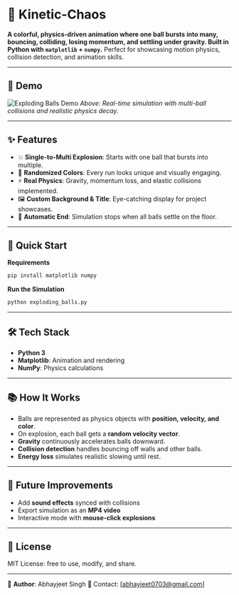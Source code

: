 # 🎇 Kinetic-Chaos

**A colorful, physics-driven animation where one ball bursts into many, bouncing, colliding, losing momentum, and settling under gravity. Built in Python with `matplotlib` + `numpy`.** Perfect for showcasing motion physics, collision detection, and animation skills.

---

## 🎥 Demo

![Exploding Balls Demo](Kinetic-Chaos.gif)
*Above: Real-time simulation with multi-ball collisions and realistic physics decay.*

---

## ✨ Features

* 💥 **Single-to-Multi Explosion**: Starts with one ball that bursts into multiple.
* 🎨 **Randomized Colors**: Every run looks unique and visually engaging.
* ⚡ **Real Physics**: Gravity, momentum loss, and elastic collisions implemented.
* 🖼 **Custom Background & Title**: Eye-catching display for project showcases.
* 🏁 **Automatic End**: Simulation stops when all balls settle on the floor.

---

## 🚀 Quick Start

**Requirements**

```bash
pip install matplotlib numpy
```

**Run the Simulation**

```bash
python exploding_balls.py
```

---

## 🛠 Tech Stack

* **Python 3**
* **Matplotlib**: Animation and rendering
* **NumPy**: Physics calculations

---

## 📚 How It Works

* Balls are represented as physics objects with **position, velocity, and color**.
* On explosion, each ball gets a **random velocity vector**.
* **Gravity** continuously accelerates balls downward.
* **Collision detection** handles bouncing off walls and other balls.
* **Energy loss** simulates realistic slowing until rest.

---

## 🔮 Future Improvements

* Add **sound effects** synced with collisions
* Export simulation as an **MP4 video**
* Interactive mode with **mouse-click explosions**

---

## 📄 License

MIT License: free to use, modify, and share.

---

💌 **Author**: Abhayjeet Singh
📧 Contact: \[[abhayjeet0703@gmail.com](mailto:abhayjeet0703@gmail.com)]



